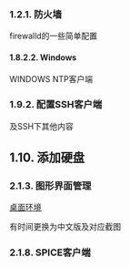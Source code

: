 ### 1.2.1. 防火墙

firewalld的一些简单配置

#### 1.8.2.2. Windows

WINDOWS NTP客户端

### 1.9.2. 配置SSH客户端

及SSH下其他内容

## 1.10. 添加硬盘

### 2.1.3. 图形界面管理

[桌面环境](https://www.server-world.info/en/note?os=CentOS_7&p=x)

有时间更换为中文版及对应截图

### 2.1.8. SPICE客户端














